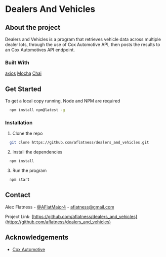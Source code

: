 # Dealers And Vehicles

## About the project

Dealers and Vehicles is a program that retrieves vehicle data across multiple dealer lots, through the use of Cox Automotive API, then posts the results to an Cox Automotives API endpoint.

### Built With
[axios](https://www.npmjs.com/package/axios)
[Mocha](https://mochajs.org/)
[Chai](https://www.chaijs.com/)

## Get Started
To get a local copy running, Node and NPM are required

```sh
  npm install npm@latest -g
```

### Installation

1. Clone the repo
```sh
  git clone https://github.com/aflatness/dealers_and_vehicles.git
```

2. Install the dependencies
```sh
  npm install
```

3. Run the program
```sh
  npm start
```


## Contact

Alec Flatness - [@AFlatMajor4](https://twitter.com/AFlatMajor4) - aflatness@gmail.com

Project Link: [https://github.com/aflatness/dealers_and_vehicles](https://github.com/aflatness/dealers_and_vehicles)


## Acknowledgements

* [Cox Automotive](https://www.coxautoinc.com/)
